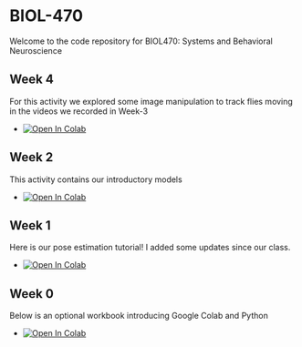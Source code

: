 # BIOL-470
Welcome to the code repository for BIOL470: Systems and Behavioral Neuroscience

## Week 4
For this activity we explored some image manipulation to track flies moving in the videos we recorded in Week-3
*  [![Open In Colab](https://colab.research.google.com/assets/colab-badge.svg)](https://github.com/mattsmiths/biol470/blob/main/week4/drosophilaTracking.ipynb)

## Week 2
This activity contains our introductory models 
*  [![Open In Colab](https://colab.research.google.com/assets/colab-badge.svg)](https://github.com/mattsmiths/biol470/blob/main/week2/BIOL470_modeled_neurons.ipynb)

## Week 1
Here is our pose estimation tutorial! I added some updates since our class.
*  [![Open In Colab](https://colab.research.google.com/assets/colab-badge.svg)](https://github.com/mattsmiths/biol470/blob/main/week1/pose_estimation_example.ipynb)

## Week 0
Below is an optional workbook introducing Google Colab and Python
*  [![Open In Colab](https://colab.research.google.com/assets/colab-badge.svg)](https://github.com/mattsmiths/biol470/blob/main/BIOL470_Optional_Python_Intro.ipynb)
